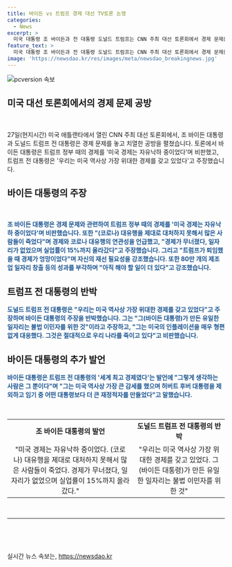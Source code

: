 ```yaml
---
title: 바이든 vs 트럼프 경제 대선 TV토론 논쟁
categories:
  - News
excerpt: >
  미국 대통령 조 바이든과 전 대통령 도널드 트럼프는 CNN 주최 대선 토론회에서 경제 문제를 놓고 공개 토론을 벌였다. 바이든 대통령은 트럼프 정부 시절의 경제를 비판하며 코로나 대유행에 대한 대응을 지적했고, 트럼프 전 대통령은 이에 반박하며 경제 성과를 강조했다. 양측은 서로의 경제 정책을 비판하고 자신의 경제적 업적을 강조하며 대선 필요성을 주장했다. 이에 대한 신경전은 TV 토론에 집중된 주요 관심사로 떠올랐다.
feature_text: >
  미국 대통령 조 바이든과 전 대통령 도널드 트럼프는 CNN 주최 대선 토론회에서 경제 문제를 놓고 공개 토론을 벌였다. 바이든 대통령은 트럼프 정부 시절의 경제를 비판하며 코로나 대유행에 대한 대응을 지적했고, 트럼프 전 대통령은 이에 반박하며 경제 성과를 강조했다. 양측은 서로의 경제 정책을 비판하고 자신의 경제적 업적을 강조하며 대선 필요성을 주장했다. 이에 대한 신경전은 TV 토론에 집중된 주요 관심사로 떠올랐다.
image: 'https://newsdao.kr/res/images/meta/newsdao_breakingnews.jpg'
---
```


<p><img src="https://newsdao.kr/res/images/meta/newsdao_breakingnews.jpg" alt="pcversion 속보" /></p>

<h2 data-ke-size="size26">미국 대선 토론회에서의 경제 문제 공방</h2>

<p>​</p>

<p data-ke-size="size16">27일(현지시간) 미국 애틀랜타에서 열린 CNN 주최 대선 토론회에서, 조 바이든 대통령과 도널드 트럼프 전 대통령은 경제 문제를 놓고 치열한 공방을 펼쳤습니다. 토론에서 바이든 대통령은 트럼프 정부 때의 경제를 '미국 경제는 자유낙하 중이었다'며 비판했고, 트럼프 전 대통령은 '우리는 미국 역사상 가장 위대한 경제를 갖고 있었다'고 주장했습니다.</p>

<h2 data-ke-size="size26">바이든 대통령의 주장</h2>

<p>​</p>

<p data-ke-size="size16"><b><span style="color: #1a5490;">조 바이든 대통령은 경제 문제와 관련하여 트럼프 정부 때의 경제를 '미국 경제는 자유낙하 중이었다'며 비판했습니다. 또한 "(코로나) 대유행을 제대로 대처하지 못해서 많은 사람들이 죽었다"며 경제와 코로나 대유행의 연관성을 언급했고, "경제가 무너졌다, 일자리가 없었으며 실업률이 15%까지 올라갔다"고 주장했습니다. 그리고 "트럼프가 퇴임했을 때 경제가 엉망이었다"며 자신의 재선 필요성을 강조했습니다. 또한 80만 개의 제조업 일자리 창출 등의 성과를 부각하며 "아직 해야 할 일이 더 있다"고 강조했습니다.</span></b></p>

<h2 data-ke-size="size26">트럼프 전 대통령의 반박</h2>

<p data-ke-size="size16"><b><span style="color: #1a5490;">도널드 트럼프 전 대통령은 "우리는 미국 역사상 가장 위대한 경제를 갖고 있었다"고 주장하며 바이든 대통령의 주장을 반박했습니다. 그는 "그(바이든 대통령)가 만든 유일한 일자리는 불법 이민자를 위한 것"이라고 주장하고, "그는 미국의 인플레이션을 매우 형편없게 대응했다. 그것은 절대적으로 우리 나라를 죽이고 있다"고 비판했습니다.</span></b></p>

<h2 data-ke-size="size26">바이든 대통령의 추가 발언</h2>

<p data-ke-size="size16"><b><span style="color: #1a5490;">바이든 대통령은 트럼프 전 대통령의 '세계 최고 경제였다'는 발언에 "그렇게 생각하는 사람은 그 뿐이다"며 "그는 미국 역사상 가장 큰 감세를 했으며 허버트 후버 대통령을 제외하고 임기 중 어떤 대통령보다 더 큰 재정적자를 만들었다"고 말했습니다.</span></b></p>

<p>​</p>

<table>
    <tr>
        <td style="text-align: center; height: 17px;"><b>조 바이든 대통령의 발언</b></td>
        <td style="text-align: center; height: 17px;"><b>도널드 트럼프 전 대통령의 반박</b></td>
    </tr>
    <tr>
        <td style="text-align: center;">"미국 경제는 자유낙하 중이었다. (코로나) 대유행을 제대로 대처하지 못해서 많은 사람들이 죽었다. 경제가 무너졌다, 일자리가 없었으며 실업률이 15%까지 올라갔다."</td>
        <td style="text-align: center;">"우리는 미국 역사상 가장 위대한 경제를 갖고 있었다. 그(바이든 대통령)가 만든 유일한 일자리는 불법 이민자를 위한 것"</td>
    </tr>
</table>

<p>​
<hr>
​</p>

<p data-ke-size="size16">&nbsp;</p>
실시간 뉴스 속보는, <a href="https://newsdao.kr" rel="dofollow">https://newsdao.kr</a>


